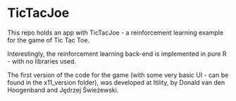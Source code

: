 # TicTacJoe
This repo holds an app with TicTacJoe - a reinforcement learning example for the game of Tic Tac Toe.

Interestingly, the reinforcement learning back-end is implemented in pure R - with no libraries used.

The first version of the code for the game (with some very basic UI - can be found in the x11_version folder), was developed at Itility, by Donald van den Hoogenband and Jędrzej Świeżewski.
